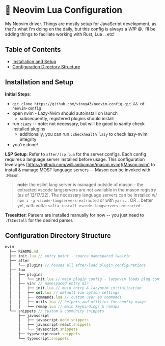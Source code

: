 :rocket: Neovim Lua Configuration
==========

My Neovim driver.  Things are mostly setup for JavaScript development, as that's what I'm doing on
the daily, but this config is always a *WIP* :smile:.  I'll be adding things to faciliate working
with Rust, Lua .. etc!

## Table of Contents

* [Installation and Setup](installation-and-setup)
* [Configuration Directory Structure](configuration-directory-structure)

## Installation and Setup

**Initial Steps**:
  * `git clone https://github.com/vinnyA3/neovim-config.git && cd neovim-config`
  * open nvim - Lazy-Nvim should autoinstall on launch
    - subsequently, registered plugins should install
  * run `:Lazy` -- note: not necessary, but will be good to sanity check
  installed plugins 
    - additionally, you can run `:checkhealth lazy` to check lazy-nvim integrity
  * you're done!

**LSP Setup**: Refer to `after/lsp.lua` for the server configs.  Each config
requires a language server installed before usage.  This configuration leverages
[https://github.com/williamboman/mason.nvim](Mason.nvim) to install & manage MOST language servers -- Mason can be invoked
with `:Mason`.

> **note**: the eslint lang server is managed outside of mason - the extracted
> vscode langservers are not available in the mason registry (as of 12/17/22).
> The necessary language servers can be installed w/ `npm i -g vscode-langservers-extracted` or with `yarn`
> ... OR .. better yet, with volta: `volta install vscode-langservers-extracted`

**Treesitter**: Parsers are installed manually for now -- you just need to
`:TSInstall` for the desired parser.

## Configuration Directory Structure

```javascript
nvim
  ├── README.md
  ├── init.lua // entry point - source namespaced lua/vin
  ├── after
  │   └── plugins // houses all after-load plugin configurations
  ├── lua
  │   ├── plugins
  │   │   └── init.lua // main plugin config - lazynvim loads plug configs from here
  │   ├── vin/ // namespaced entry dir
  │   │   ├── init.lua // main entry & lazynvim initialization
  │   │   ├── set.lua // default vim option settings
  │   │   ├── commands.lua // custom user au commands
  │   │   ├── utils.lua // helpers and utitlies for config usage
  │   │   └── remap.lua // main keybindings & remaps
  └── snippets // custom & community snippets
      ├── javascript
      │   ├── javascript.node.snippets
      │   ├── javascript-react.snippets
      │   └── javascript.snippets
      ├── typescriptreact.snippets
      └── typescript.snippets
```
